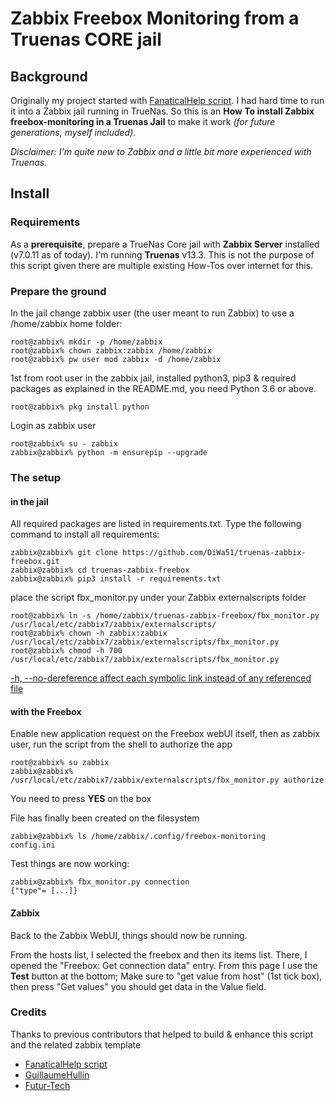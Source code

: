 Zabbix Freebox Monitoring from a Truenas CORE jail
==================================================

Background
----------

Originally my project started with [FanaticalHelp script](https://github.com/FanaticalHelp/freebox-monitoring). I had hard time to run it into a Zabbix jail running in TrueNas. So this is an **How To install Zabbix freebox-monitoring in a Truenas Jail** to make it work _(for future generations, myself included)_.

_Disclaimer: I'm quite new to Zabbix and a little bit more experienced with Truenas._

Install
-------

### Requirements

As a **prerequisite**, prepare a TrueNas Core jail with **Zabbix Server** installed (v7.0.11 as of today).  I'm running **Truenas** v13.3. This is not the purpose of this script given there are multiple existing How-Tos over internet for this.

### Prepare the ground
In the jail change zabbix user (the user meant to run Zabbix) to use a /home/zabbix home folder:

```
root@zabbix% mkdir -p /home/zabbix
root@zabbix% chown zabbix:zabbix /home/zabbix
root@zabbix% pw user mod zabbix -d /home/zabbix
```

1st from root user in the zabbix jail, installed python3, pip3 & required packages as explained in the README.md, you need Python 3.6 or above.
```
root@zabbix% pkg install python
```
Login as zabbix user
```
root@zabbix% su - zabbix
zabbix@zabbix% python -m ensurepip --upgrade
```

### The setup
#### in the jail
All required packages are listed in requirements.txt. Type the following command to install all requirements:
```
zabbix@zabbix% git clone https://github.com/DiWa51/truenas-zabbix-freebox.git
zabbix@zabbix% cd truenas-zabbix-freebox
zabbix@zabbix% pip3 install -r requirements.txt
```

place the script fbx_monitor.py under your Zabbix externalscripts folder

```
root@zabbix% ln -s /home/zabbix/truenas-zabbix-freebox/fbx_monitor.py /usr/local/etc/zabbix7/zabbix/externalscripts/
root@zabbix% chown -h zabbix:zabbix /usr/local/etc/zabbix7/zabbix/externalscripts/fbx_monitor.py
root@zabbix% chmod -h 700 /usr/local/etc/zabbix7/zabbix/externalscripts/fbx_monitor.py
```
[-h, --no-dereference affect each symbolic link instead of any referenced file](https://unix.stackexchange.com/a/218559)

#### with the Freebox
Enable new application request on the Freebox webUI itself, then as zabbix user, run the script from the shell to authorize the app
```
root@zabbix% su zabbix
zabbix@zabbix% /usr/local/etc/zabbix7/zabbix/externalscripts/fbx_monitor.py authorize
```
You need to press **YES** on the box

File has finally been created on the filesystem

```
zabbix@zabbix% ls /home/zabbix/.config/freebox-monitoring
config.ini
 ```

Test things are now working:

```
zabbix@zabbix% fbx_monitor.py connection
{"type"= [...]}
```
#### Zabbix
Back to the Zabbix WebUI, things should now be running.

From the hosts list, I selected the freebox and then its items list.
There, I opened the "Freebox: Get connection data" entry.
From this page I use the **Test** button at the bottom; Make sure to "get value from host" (1st tick box), then press "Get values" you should get data in the Value field.

### Credits
Thanks to previous contributors that helped to build & enhance this script and the related zabbix template
* [FanaticalHelp script](https://github.com/FanaticalHelp/freebox-monitoring)
* [GuillaumeHullin](https://github.com/GuillaumeHullin/freebox-monitoring)
* [Futur-Tech](https://github.com/Futur-Tech/futur-tech-zabbix-freebox)
